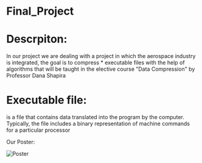 # Final_Project
# Descrpiton:
In our project we are dealing with a project in which the aerospace 
industry is integrated, the goal is to compress * executable files with the 
help of algorithms that will be taught in the elective course "Data 
Compression" by Professor Dana Shapira 
# Executable file:
is a file that contains data translated into the program by 
the computer. Typically, the file includes a binary representation of 
machine commands for a particular processor

Our Poster:

![Poster](https://user-images.githubusercontent.com/57719538/130820195-8599751e-b85f-45bf-a97f-6d010d946c1e.JPG)

 
